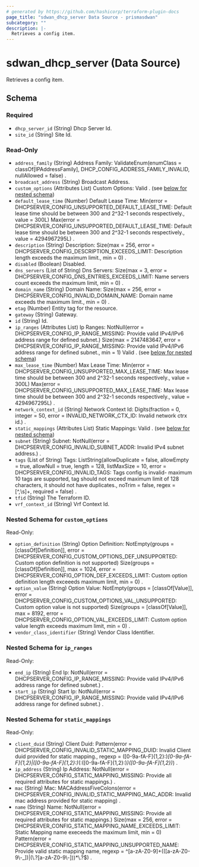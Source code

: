 ```yaml
---
# generated by https://github.com/hashicorp/terraform-plugin-docs
page_title: "sdwan_dhcp_server Data Source - prismasdwan"
subcategory: ""
description: |-
  Retrieves a config item.
---
```


# sdwan_dhcp_server (Data Source)

Retrieves a config item.



<!-- schema generated by tfplugindocs -->
## Schema

### Required

- `dhcp_server_id` (String) Dhcp Server Id.
- `site_id` (String) Site Id.

### Read-Only

- `address_family` (String) Address Family: ValidateEnum(enumClass = classOf[IPAddressFamily], DHCP_CONFIG_ADDRESS_FAMILY_INVALID, nullAllowed = false) .
- `broadcast_address` (String) Broadcast Address.
- `custom_options` (Attributes List) Custom Options: Valid . (see [below for nested schema](#nestedatt--custom_options))
- `default_lease_time` (Number) Default Lease Time: Min(error = DHCPSERVER_CONFIG_UNSUPPORTED_DEFAULT_LEASE_TIME: Default lease time should be between 300 and 2^32-1 seconds respectively., value = 300L) Max(error = DHCPSERVER_CONFIG_UNSUPPORTED_DEFAULT_LEASE_TIME: Default lease time should be between 300 and 2^32-1 seconds respectively., value = 4294967295L) .
- `description` (String) Description: Size(max = 256, error = DHCPSERVER_CONFIG_DESCRIPTION_EXCEEDS_LIMIT: Description length exceeds the maximum limit., min = 0) .
- `disabled` (Boolean) Disabled.
- `dns_servers` (List of String) Dns Servers: Size(max = 3, error = DHCPSERVER_CONFIG_DNS_ENTRIES_EXCEEDS_LIMIT: Name servers count exceeds the maximum limit, min = 0) .
- `domain_name` (String) Domain Name: Size(max = 256, error = DHCPSERVER_CONFIG_INVALID_DOMAIN_NAME: Domain name exceeds the maximum limit., min = 0) .
- `etag` (Number) Entity tag for the resource.
- `gateway` (String) Gateway.
- `id` (String) Id.
- `ip_ranges` (Attributes List) Ip Ranges: NotNull(error = DHCPSERVER_CONFIG_IP_RANGE_MISSING: Provide valid IPv4/IPv6 address range for defined subnet.) Size(max = 2147483647, error = DHCPSERVER_CONFIG_IP_RANGE_MISSING: Provide valid IPv4/IPv6 address range for defined subnet., min = 1) Valid . (see [below for nested schema](#nestedatt--ip_ranges))
- `max_lease_time` (Number) Max Lease Time: Min(error = DHCPSERVER_CONFIG_UNSUPPORTED_MAX_LEASE_TIME: Max lease time should be between 300 and 2^32-1 seconds respectively., value = 300L) Max(error = DHCPSERVER_CONFIG_UNSUPPORTED_MAX_LEASE_TIME: Max lease time should be between 300 and 2^32-1 seconds respectively., value = 4294967295L) .
- `network_context_id` (String) Network Context Id: Digits(fraction = 0, integer = 50, error = INVALID_NETWORK_CTX_ID: Invalid network ctrx id.) .
- `static_mappings` (Attributes List) Static Mappings: Valid . (see [below for nested schema](#nestedatt--static_mappings))
- `subnet` (String) Subnet: NotNull(error = DHCPSERVER_CONFIG_INVALID_SUBNET_ADDR: Invalid IPv4 subnet address.) .
- `tags` (List of String) Tags: ListString(allowDuplicate = false, allowEmpty = true, allowNull = true, length = 128, listMaxSize = 10, error = DHCPSERVER_CONFIG_INVALID_TAGS: Tags config is invalid- maximum 10 tags are supported, tag should not exceed maximum limit of 128 characters, it should not have duplicates., noTrim = false, regex = [^,\\s]+, required = false) .
- `tfid` (String) The Terraform ID.
- `vrf_context_id` (String) Vrf Context Id.

<a id="nestedatt--custom_options"></a>
### Nested Schema for `custom_options`

Read-Only:

- `option_definition` (String) Option Definition: NotEmpty(groups = [classOf[Definition]], error = DHCPSERVER_CONFIG_CUSTOM_OPTIONS_DEF_UNSUPPORTED: Custom option definition is not supported) Size(groups = [classOf[Definition]], max = 1024, error = DHCPSERVER_CONFIG_OPTION_DEF_EXCEEDS_LIMIT: Custom option definition length exceeeds maximum limit, min = 0) .
- `option_value` (String) Option Value: NotEmpty(groups = [classOf[Value]], error = DHCPSERVER_CONFIG_CUSTOM_OPTIONS_VAL_UNSUPPORTED: Custom option value is not supported) Size(groups = [classOf[Value]], max = 8192, error = DHCPSERVER_CONFIG_OPTION_VAL_EXCEEDS_LIMIT: Custom option value length exceeds maximum limit, min = 0) .
- `vendor_class_identifier` (String) Vendor Class Identifier.


<a id="nestedatt--ip_ranges"></a>
### Nested Schema for `ip_ranges`

Read-Only:

- `end_ip` (String) End Ip: NotNull(error = DHCPSERVER_CONFIG_IP_RANGE_MISSING: Provide valid IPv4/IPv6 address range for defined subnet.) .
- `start_ip` (String) Start Ip: NotNull(error = DHCPSERVER_CONFIG_IP_RANGE_MISSING: Provide valid IPv4/IPv6 address range for defined subnet.) .


<a id="nestedatt--static_mappings"></a>
### Nested Schema for `static_mappings`

Read-Only:

- `client_duid` (String) Client Duid: Pattern(error = DHCPSERVER_CONFIG_INVALID_STATIC_MAPPING_DUID: Invalid Client duid provided for static mapping., regexp = ([0-9a-fA-F]{1,2}:)*[0-9a-fA-F]{1,2}|([0-9a-fA-F]{1,2}:)*(:([0-9a-fA-F]{1,2}:)*)([0-9a-fA-F]{1,2})*) .
- `ip_address` (String) Ip Address: NotNull(error = DHCPSERVER_CONFIG_STATIC_MAPPING_MISSING: Provide all required attributes for static mappings.) .
- `mac` (String) Mac: MACAddressFiveColons(error = DHCPSERVER_CONFIG_INVALID_STATIC_MAPPING_MAC_ADDR: Invalid mac address provided for static mapping) .
- `name` (String) Name: NotNull(error = DHCPSERVER_CONFIG_STATIC_MAPPING_MISSING: Provide all required attributes for static mappings.) Size(max = 256, error = DHCPSERVER_CONFIG_STATIC_MAPPING_NAME_EXCEEDS_LIMIT: Static Mapping name execeeds the maximum limit, min = 0) Pattern(error = DHCPSERVER_CONFIG_STATIC_MAPPING_UNSUPPORTED_NAME: Provide valid static mapping name, regexp = ^[a-zA-Z0-9]+(([a-zA-Z0-9\\-_])|(\\.?[a-zA-Z0-9\\-]))*\\.?$) .
